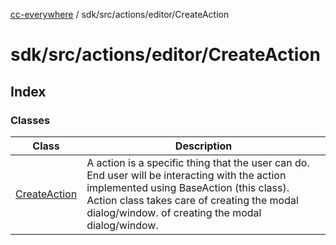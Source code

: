 [cc-everywhere](../../../../../index.md) / sdk/src/actions/editor/CreateAction

# sdk/src/actions/editor/CreateAction

## Index

### Classes

| Class | Description |
| ------ | ------ |
| [CreateAction](classes/CreateAction.md) | A action is a specific thing that the user can do. End user will be interacting with the action implemented using BaseAction (this class). Action class takes care of creating the modal dialog/window. of creating the modal dialog/window. |
